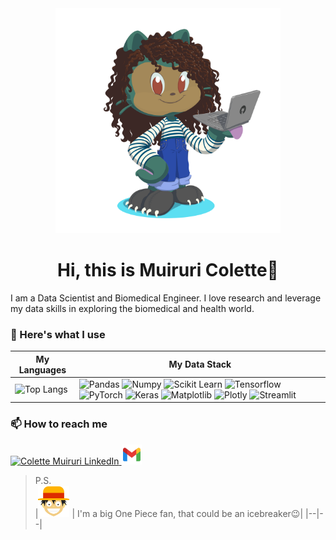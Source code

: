 <div align="center">
    <img src="./images/octocat-1708754296920.png" alt="Wamuchie's octocat" height=360/>
    <h1>Hi, this is Muiruri Colette👋</h1>
</div>

I am a Data Scientist and Biomedical Engineer. I love research and leverage my data skills in exploring the biomedical and health world.

### 🧰  Here's what I use
|My Languages|My Data Stack|
|--|--|
|![Top Langs](https://github-readme-stats.vercel.app/api/top-langs/?username=muiruric&size_weight=0.2&count_weight=0.5&layout=compact)|<img src="https://cdn.jsdelivr.net/gh/devicons/devicon@latest/icons/pandas/pandas-original-wordmark.svg" alt="Pandas" width=50/> <img src="https://cdn.jsdelivr.net/gh/devicons/devicon@latest/icons/numpy/numpy-original-wordmark.svg" alt="Numpy" height=60/>  <img src="https://cdn.jsdelivr.net/gh/devicons/devicon@latest/icons/scikitlearn/scikitlearn-original.svg" alt="Scikit Learn" height=60/>  <img src="https://cdn.jsdelivr.net/gh/devicons/devicon@latest/icons/tensorflow/tensorflow-original-wordmark.svg" alt="Tensorflow" height=60/>  <img src="https://cdn.jsdelivr.net/gh/devicons/devicon@latest/icons/pytorch/pytorch-original-wordmark.svg" alt="PyTorch" height=60 />  <img src="https://cdn.jsdelivr.net/gh/devicons/devicon@latest/icons/keras/keras-original-wordmark.svg" alt="Keras" height=60/>  <img src="https://cdn.jsdelivr.net/gh/devicons/devicon@latest/icons/matplotlib/matplotlib-original-wordmark.svg" alt="Matplotlib" height=60/>  <img src="https://cdn.jsdelivr.net/gh/devicons/devicon@latest/icons/plotly/plotly-original-wordmark.svg" alt="Plotly" height=60/>  <img src="https://cdn.jsdelivr.net/gh/devicons/devicon@latest/icons/streamlit/streamlit-original-wordmark.svg" alt="Streamlit" height=60/>|

### 📫 How to reach me

<a href="https://linkedin.com/in/wamuchie-colette-8a1730225">
    <img src="https://cdn.jsdelivr.net/gh/devicons/devicon@latest/icons/linkedin/linkedin-original.svg" alt="Colette Muiruri LinkedIn" height=32 width=32/>
</a>
<a href="mailto:wamuchiecolette@gmail.com">
    <img height=32 width=32 src="./images/icons8-gmail.svg" alt="Colette Muiruri Gmail" />
</a>

> P.S.  
>|<img alt="One Piece's Monkey D. Luffy" src="./images/icons8-monkey-d-luffy.svg" height=50/> | I'm a big One Piece fan, that could be an icebreaker😉|
>|--|--|

